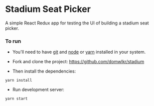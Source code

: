 # Stadium Seat Picker

A simple React Redux app for testing the UI of building a stadium seat picker.

### To run

* You'll need to have [git](https://git-scm.com/) and [node](https://nodejs.org/en/) or [yarn](https://yarnpkg.com/en/) installed in your system.
* Fork and clone the project: https://github.com/domwlkr/stadium

* Then install the dependencies:

```
yarn install
```

* Run development server:

```
yarn start
```